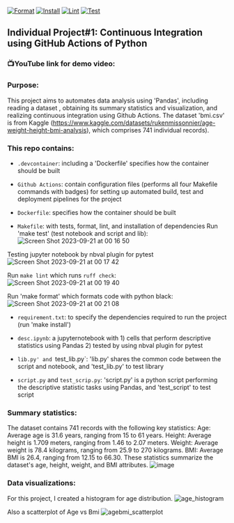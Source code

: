 [![Format](https://github.com/nogibjj/IDS706_individualproject1_xk10/actions/workflows/format.yml/badge.svg)](https://github.com/nogibjj/IDS706_individualproject1_xk10/actions/workflows/format.yml)
[![Install](https://github.com/nogibjj/IDS706_individualproject1_xk10/actions/workflows/install.yml/badge.svg)](https://github.com/nogibjj/IDS706_individualproject1_xk10/actions/workflows/install.yml)
[![Lint](https://github.com/nogibjj/IDS706_individualproject1_xk10/actions/workflows/lint.yml/badge.svg)](https://github.com/nogibjj/IDS706_individualproject1_xk10/actions/workflows/lint.yml)
[![Test](https://github.com/nogibjj/IDS706_individualproject1_xk10/actions/workflows/test.yml/badge.svg)](https://github.com/nogibjj/IDS706_individualproject1_xk10/actions/workflows/test.yml)

## Individual Project#1: Continuous Integration using GitHub Actions of Python
### 📺YouTube link for demo video:

### Purpose:
This project aims to automates data analysis using 'Pandas', including reading a dataset , obtaining its summary statistics and visualization, and realizing continuous integration using Github Actions. The dataset 'bmi.csv' is from Kaggle (https://www.kaggle.com/datasets/rukenmissonnier/age-weight-height-bmi-analysis), which comprises 741 individual records).

### This repo contains:
* `.devcontainer`: including a 'Dockerfile' specifies how the container should be built

* `Github Actions`: contain configuration files (performs all four Makefile commands with badges) for setting up automated build, test and deployment pipelines for the project

* `Dockerfile`: specifies how the container should be built

* `Makefile`:  with tests, format, lint, and installation of dependencies
Run 'make test' (test notebook and script and lib):
![Screen Shot 2023-09-21 at 00 16 50](https://github.com/nogibjj/IDS706_individualproject1_xk10/assets/143849077/0246407e-f70e-4611-b6e4-23c36b5a935b)

Testing jupyter notebook by nbval plugin for pytest
![Screen Shot 2023-09-21 at 00 17 42](https://github.com/nogibjj/IDS706_individualproject1_xk10/assets/143849077/feb2a578-c4a0-456f-8fe6-df09d72f6a79)

Run `make lint` which runs `ruff check`:
![Screen Shot 2023-09-21 at 00 19 40](https://github.com/nogibjj/IDS706_individualproject1_xk10/assets/143849077/dedf538b-963c-4f53-9cec-0c884e17b57c)

Run 'make format' which formats code with python black:
![Screen Shot 2023-09-21 at 00 21 08](https://github.com/nogibjj/IDS706_individualproject1_xk10/assets/143849077/136430a1-c602-4048-b0d0-438e3dbb7dfd)

* `requirement.txt`: to specify the dependencies required to run the project (run 'make install')

* `desc.ipynb`: a jupyternotebook with 1) cells that perform descriptive statistics using Pandas 2) tested by using nbval plugin for pytest

* `lib.py' and `test_lib.py`: 'lib.py' shares the common code between the script and notebook, and 'test_lib.py' to test library

* `script.py` and `test_scrip.py`: 'script.py' is a python script performing the descriptive statistic tasks using Pandas, and 'test_script' to test script

### Summary statistics:
The dataset contains 741 records with the following key statistics: Age: Average age is 31.6 years, ranging from 15 to 61 years. Height: Average height is 1.709 meters, ranging from 1.46 to 2.07 meters. Weight: Average weight is 78.4 kilograms, ranging from 25.9 to 270 kilograms. BMI: Average BMI is 26.4, ranging from 12.15 to 66.30. These statistics summarize the dataset's age, height, weight, and BMI attributes.
![image](https://github.com/nogibjj/IDS706_individualproject1_xk10/assets/143849077/71b0fb5f-b532-4a38-bf91-632215227b80)

### Data visualizations:
For this project, I created a histogram for age distribution.
![age_histogram](https://github.com/nogibjj/IDS706_individualproject1_xk10/assets/143849077/46310d94-e459-41ca-9e7c-4fdf13c3099a)

Also a scatterplot of Age vs Bmi
![agebmi_scatterplot](https://github.com/nogibjj/IDS706_individualproject1_xk10/assets/143849077/9aae0e92-2ed4-4af8-85d9-f37cc4c9e142)






